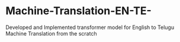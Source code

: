# Machine-Translation-EN-TE-
Developed and Implemented transformer model for English to Telugu Machine Translation from the scratch
